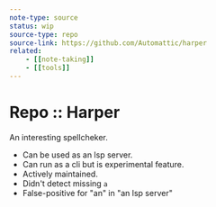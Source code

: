 ```yaml
---
note-type: source
status: wip
source-type: repo
source-link: https://github.com/Automattic/harper
related:
    - [[note-taking]]
    - [[tools]]
---
```


# Repo :: Harper

An interesting spellcheker.

- Can be used as an lsp server.
- Can run as a cli but is experimental feature.
- Actively maintained.
- Didn't detect missing `a`
- False-positive for "an" in "an lsp server"
